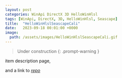 ```yaml
---
layout: post
categories: WinApi DirectX 3D HelloWinHlsl
tags: [WinApi, DirectX, 3D, HelloWinHlsl, Seascape]
title:  "HelloWinHlslSeascapeCali"
date:   2023-09-18 00:01:00 +0000
image:
  path: /assets/images/HelloWinHlslSeascapeCali.gif
---
```


> Under construction
{: .prompt-warning }

item description page,

and a link to [*repo*](https://github.com/Alex0vSky/HelloWinHlslSeascapeCali/)
